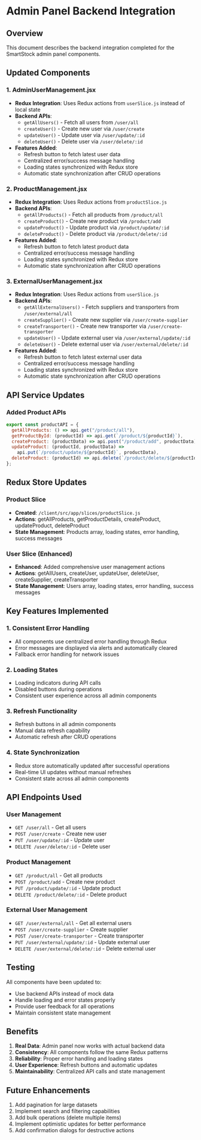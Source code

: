 # Admin Panel Backend Integration

## Overview

This document describes the backend integration completed for the SmartStock admin panel components.

## Updated Components

### 1. AdminUserManagement.jsx

- **Redux Integration**: Uses Redux actions from `userSlice.js` instead of local state
- **Backend APIs**:
  - `getAllUsers()` - Fetch all users from `/user/all`
  - `createUser()` - Create new user via `/user/create`
  - `updateUser()` - Update user via `/user/update/:id`
  - `deleteUser()` - Delete user via `/user/delete/:id`
- **Features Added**:
  - Refresh button to fetch latest user data
  - Centralized error/success message handling
  - Loading states synchronized with Redux store
  - Automatic state synchronization after CRUD operations

### 2. ProductManagement.jsx

- **Redux Integration**: Uses Redux actions from `productSlice.js`
- **Backend APIs**:
  - `getAllProducts()` - Fetch all products from `/product/all`
  - `createProduct()` - Create new product via `/product/add`
  - `updateProduct()` - Update product via `/product/update/:id`
  - `deleteProduct()` - Delete product via `/product/delete/:id`
- **Features Added**:
  - Refresh button to fetch latest product data
  - Centralized error/success message handling
  - Loading states synchronized with Redux store
  - Automatic state synchronization after CRUD operations

### 3. ExternalUserManagement.jsx

- **Redux Integration**: Uses Redux actions from `userSlice.js`
- **Backend APIs**:
  - `getAllExternalUsers()` - Fetch suppliers and transporters from `/user/external/all`
  - `createSupplier()` - Create new supplier via `/user/create-supplier`
  - `createTransporter()` - Create new transporter via `/user/create-transporter`
  - `updateUser()` - Update external user via `/user/external/update/:id`
  - `deleteUser()` - Delete external user via `/user/external/delete/:id`
- **Features Added**:
  - Refresh button to fetch latest external user data
  - Centralized error/success message handling
  - Loading states synchronized with Redux store
  - Automatic state synchronization after CRUD operations

## API Service Updates

### Added Product APIs

```javascript
export const productAPI = {
  getAllProducts: () => api.get("/product/all"),
  getProductById: (productId) => api.get(`/product/${productId}`),
  createProduct: (productData) => api.post("/product/add", productData),
  updateProduct: (productId, productData) =>
    api.put(`/product/update/${productId}`, productData),
  deleteProduct: (productId) => api.delete(`/product/delete/${productId}`),
};
```

## Redux Store Updates

### Product Slice

- **Created**: `/client/src/app/slices/productSlice.js`
- **Actions**: getAllProducts, getProductDetails, createProduct, updateProduct, deleteProduct
- **State Management**: Products array, loading states, error handling, success messages

### User Slice (Enhanced)

- **Enhanced**: Added comprehensive user management actions
- **Actions**: getAllUsers, createUser, updateUser, deleteUser, createSupplier, createTransporter
- **State Management**: Users array, loading states, error handling, success messages

## Key Features Implemented

### 1. Consistent Error Handling

- All components use centralized error handling through Redux
- Error messages are displayed via alerts and automatically cleared
- Fallback error handling for network issues

### 2. Loading States

- Loading indicators during API calls
- Disabled buttons during operations
- Consistent user experience across all admin components

### 3. Refresh Functionality

- Refresh buttons in all admin components
- Manual data refresh capability
- Automatic refresh after CRUD operations

### 4. State Synchronization

- Redux store automatically updated after successful operations
- Real-time UI updates without manual refreshes
- Consistent state across all admin components

## API Endpoints Used

### User Management

- `GET /user/all` - Get all users
- `POST /user/create` - Create new user
- `PUT /user/update/:id` - Update user
- `DELETE /user/delete/:id` - Delete user

### Product Management

- `GET /product/all` - Get all products
- `POST /product/add` - Create new product
- `PUT /product/update/:id` - Update product
- `DELETE /product/delete/:id` - Delete product

### External User Management

- `GET /user/external/all` - Get all external users
- `POST /user/create-supplier` - Create supplier
- `POST /user/create-transporter` - Create transporter
- `PUT /user/external/update/:id` - Update external user
- `DELETE /user/external/delete/:id` - Delete external user

## Testing

All components have been updated to:

- Use backend APIs instead of mock data
- Handle loading and error states properly
- Provide user feedback for all operations
- Maintain consistent state management

## Benefits

1. **Real Data**: Admin panel now works with actual backend data
2. **Consistency**: All components follow the same Redux patterns
3. **Reliability**: Proper error handling and loading states
4. **User Experience**: Refresh buttons and automatic updates
5. **Maintainability**: Centralized API calls and state management

## Future Enhancements

1. Add pagination for large datasets
2. Implement search and filtering capabilities
3. Add bulk operations (delete multiple items)
4. Implement optimistic updates for better performance
5. Add confirmation dialogs for destructive actions
